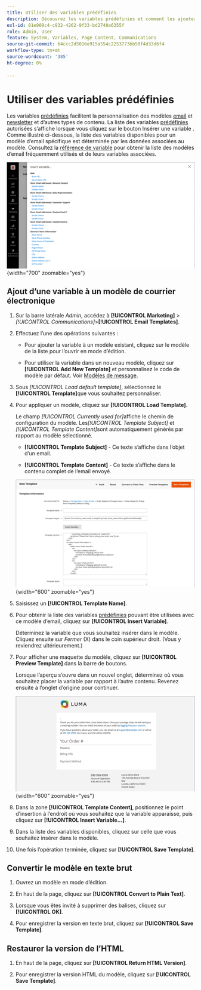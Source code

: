 ```yaml
---
title: Utiliser des variables prédéfinies
description: Découvrez les variables prédéfinies et comment les ajouter dans un modèle d'email.
exl-id: 01e909c4-c932-4262-9f33-bd2740a6355f
role: Admin, User
feature: System, Variables, Page Content, Communications
source-git-commit: 64ccc2d5016e915a554c2253773bb50f4d33d6f4
workflow-type: tm+mt
source-wordcount: '385'
ht-degree: 0%

---
```


# Utiliser des variables prédéfinies

Les variables [prédéfinies](variables-predefined.md) facilitent la personnalisation des modèles [email](email-templates.md) et [newsletter](../merchandising-promotions/newsletters.md) et d’autres types de contenu. La liste des variables [prédéfinies](variables-predefined.md) autorisées s’affiche lorsque vous cliquez sur le bouton Insérer une variable . Comme illustré ci-dessous, la liste des variables disponibles pour un modèle d’email spécifique est déterminée par les données associées au modèle. Consultez la [référence de variable](variables-reference.md) pour obtenir la liste des modèles d’email fréquemment utilisés et de leurs variables associées.

![Variables prédéfinies pour le modèle de courrier électronique](./assets/email-template-new-pickup-order-predefined-variables.png){width="700" zoomable="yes"}

## Ajout d’une variable à un modèle de courrier électronique

1. Sur la barre latérale _Admin_, accédez à **[!UICONTROL Marketing]** > _[!UICONTROL Communications]_>**[!UICONTROL Email Templates]**.

1. Effectuez l’une des opérations suivantes :

   - Pour ajouter la variable à un modèle existant, cliquez sur le modèle de la liste pour l’ouvrir en mode d’édition.

   - Pour utiliser la variable dans un nouveau modèle, cliquez sur **[!UICONTROL Add New Template]** et personnalisez le code de modèle par défaut. Voir [Modèles de message](email-template-custom.md#message-templates).

1. Sous _[!UICONTROL Load default template]_, sélectionnez le **[!UICONTROL Template]**&#x200B;que vous souhaitez personnaliser.

1. Pour appliquer un modèle, cliquez sur **[!UICONTROL Load Template]**.

   Le champ _[!UICONTROL Currently used for]_&#x200B;affiche le chemin de configuration du modèle. Les&#x200B;_[!UICONTROL Template Subject]_ et _[!UICONTROL Template Content]_&#x200B;sont automatiquement générés par rapport au modèle sélectionné.

   - **[!UICONTROL Template Subject]** - Ce texte s’affiche dans l’objet d’un email.

   - **[!UICONTROL Template Content]** - Ce texte s’affiche dans le contenu complet de l’email envoyé.

   ![Contenu du modèle de courrier électronique](./assets/email-template-content.png){width="600" zoomable="yes"}

1. Saisissez un **[!UICONTROL Template Name]**.

1. Pour obtenir la liste des variables [prédéfinies](variables-predefined.md) pouvant être utilisées avec ce modèle d’email, cliquez sur **[!UICONTROL Insert Variable]**.

   Déterminez la variable que vous souhaitez insérer dans le modèle. Cliquez ensuite sur _Fermer_ (X) dans le coin supérieur droit. (Vous y reviendrez ultérieurement.)

1. Pour afficher une maquette du modèle, cliquez sur **[!UICONTROL Preview Template]** dans la barre de boutons.

   Lorsque l’aperçu s’ouvre dans un nouvel onglet, déterminez où vous souhaitez placer la variable par rapport à l’autre contenu. Revenez ensuite à l’onglet d’origine pour continuer.

   ![Modèle d’aperçu](./assets/email-template-new-pickup-order-preview.png){width="600" zoomable="yes"}

1. Dans la zone **[!UICONTROL Template Content]**, positionnez le point d’insertion à l’endroit où vous souhaitez que la variable apparaisse, puis cliquez sur **[!UICONTROL Insert Variable...]**.

1. Dans la liste des variables disponibles, cliquez sur celle que vous souhaitez insérer dans le modèle.

1. Une fois l’opération terminée, cliquez sur **[!UICONTROL Save Template]**.

## Convertir le modèle en texte brut

1. Ouvrez un modèle en mode d’édition.

1. En haut de la page, cliquez sur **[!UICONTROL Convert to Plain Text]**.

1. Lorsque vous êtes invité à supprimer des balises, cliquez sur **[!UICONTROL OK]**.

1. Pour enregistrer la version en texte brut, cliquez sur **[!UICONTROL Save Template]**.

## Restaurer la version de l’HTML

1. En haut de la page, cliquez sur **[!UICONTROL Return HTML Version]**.

1. Pour enregistrer la version HTML du modèle, cliquez sur **[!UICONTROL Save Template]**.
